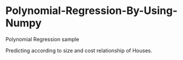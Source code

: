 # Polynomial-Regression-By-Using-Numpy

Polynomial Regression sample

Predicting according to size and cost relationship of Houses.
